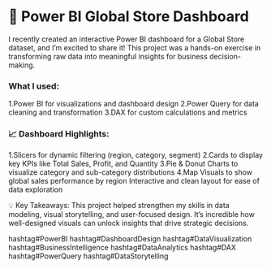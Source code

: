 <h1>🚀 Power BI Global Store Dashboard </h1>

I recently created an interactive Power BI dashboard for a Global Store dataset, and I’m excited to share it! This project was a hands-on exercise in transforming raw data into meaningful insights for business decision-making.
<h3>What I used:</h3>
1.Power BI for visualizations and dashboard design
2.Power Query for data cleaning and transformation
3.DAX for custom calculations and metrics

<h3>📈 Dashboard Highlights:</h3>
1.Slicers for dynamic filtering (region, category, segment)
2.Cards to display key KPIs like Total Sales, Profit, and Quantity
3.Pie & Donut Charts to visualize category and sub-category distributions
4.Map Visuals to show global sales performance by region
Interactive and clean layout for ease of data exploration

💡 Key Takeaways:
 This project helped strengthen my skills in data modeling, visual storytelling, and user-focused design. It’s incredible how well-designed visuals can unlock insights that drive strategic decisions.

hashtag#PowerBI hashtag#DashboardDesign hashtag#DataVisualization hashtag#BusinessIntelligence hashtag#DataAnalytics hashtag#DAX hashtag#PowerQuery hashtag#DataStorytelling
